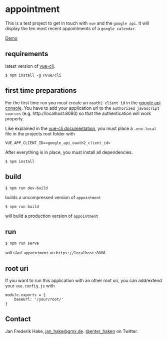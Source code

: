 # appointment

This is a test project to get in touch with `vue` and the `google api`.
It will display the ten most recent appointments of a `google calendar`.

[Demo][demo]

## requirements

latest version of [vue-cli][vuecli].

    $ npm install -g @vue/cli

## first time preparations

For the first time run you must create an `oauth2 client id` in the [google api console][googleapiconsole].
You have to add your application url to the `authorized javascript sources` (e.g. http://localhost:8080) so that the authentication will work properly.

Like explained in the [vue-cli documentation][vueclidocenv], you must place a `.env.local` file in the projects root folder with

    VUE_APP_CLIENT_ID=<google_api_oauth2_client_id>

After everything is in place, you must install all dependencies.

    $ npm install

## build 

    $ npm run dev-build

builds a uncompressed version of `appointment`

    $ npm run build

will build a production version of `appointment`

## run

    $ npm run serve

will start `appointment` on `https://localhost:8080`.

## root uri

If you want to run this application with an other root uri, you can add/extend your `vue.config.js` with

    module.exports = {
        baseUrl: '/your/root/' 
    }

## Contact

Jan Frederik Hake, <jan_hake@gmx.de>. [@enter_haken](https://twitter.com/enter_haken) on Twitter.

[googleapiconsole]: https://console.developers.google.com
[vueclidocenv]: https://github.com/vuejs/vue-cli/blob/dev/docs/env.md
[vuecli]: https://github.com/vuejs/vue-cli
[demo]: http://enter-haken.github.io/example/vue/index.html
